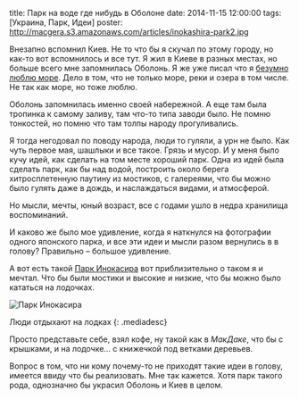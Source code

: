 title: Парк на воде где нибудь в Оболоне
date: 2014-11-15 12:00:00
tags: [Украина, Парк, Идеи]
poster: http://macgera.s3.amazonaws.com/articles/inokashira-park2.jpg

Внезапно вспомнил Киев. Не то что бы я скучал по этому городу, но как-то вот вспомнилось и все тут. Я жил в Киеве в разных местах, но больше всего мне запомнилась Оболонь. Я же уже писал что я [безумно люблю море](/blog/ya-bezumno-lyublyu-more/). Дело в том, что не только море, реки и озера в том числе. Не так как море, но тоже люблю.

Оболонь запомнилась именно своей набережной. А еще там была тропинка к самому заливу, там что-то типа заводи было. Не помню тонкостей, но помню что там толпы народу прогуливались.

Я тогда негодовал по поводу народа, люди то гуляли, а урн не было. Как чуть первое мая, шашлыки и все такое. Грязь и мусор. И у меня было кучу идей, как сделать на том месте хороший парк. Одна из идей была сделать парк, как бы над водой, построить около берега хитросплетенную паутину из мостиков, с галереями, что бы можно было гулять даже в дождь, и наслаждаться видами, и атмосферой.

Но мысли, мечты, юный возраст, все с годами ушло в недра хранилища воспоминаний. 

И каково же было мое удивление, когда я наткнулся на фотографии одного японского парка, и все эти идеи и мысли разом вернулись в  в голову? Правильно – большое удивление.

А вот есть такой [Парк Инокасира](https://ru.wikipedia.org/wiki/%D0%9F%D0%B0%D1%80%D0%BA_%D0%98%D0%BD%D0%BE%D0%BA%D0%B0%D1%81%D0%B8%D1%80%D0%B0) вот приблизительно о таком я и мечтал. Что бы были мостики и высокие и низкие, что бы можно было кататься на лодочках.

![Парк Инокасира](http://macgera.s3.amazonaws.com/articles/inokashira-park1.jpg)

Люди отдыхают на лодках
{: .mediadesc}

Просто представьте себе, взял кофе, ну такой как в *МакДаке*, что бы с крышками, и на лодочке… с книжечкой под ветками деревьев.

Вопрос в том, что ни кому почему-то не приходят такие идеи в голову, имеется ввиду что бы реализовать. Мне так кажется. Хотя парк такого рода, однозначно бы украсил Оболонь и Киев в целом.
